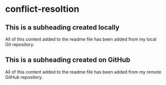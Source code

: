 # conflict-resoltion

## This is a subheading created locally

All of this content added to the readme file has been added from my local Git repository.
## This is a subheading created on GitHub

All of this content added to the readme file has been added from my remote GitHub repository.
